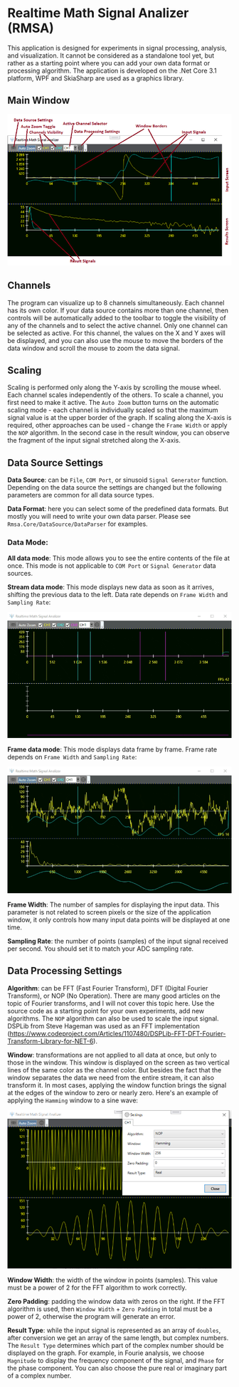 # Realtime Math Signal Analizer (RMSA)

This application is designed for experiments in signal processing, analysis, and visualization. It cannot be considered as a standalone tool yet, but rather as a starting point where you can add your own data format or processing algorithm.
The application is developed on the .Net Core 3.1 platform, WPF and SkiaSharp are used as a graphics library.

## Main Window
![Application Main Window](/Docs/app.png?raw=true "Main Window")

## Channels

The program can visualize up to 8 channels simultaneously. Each channel has its own color. If your data source contains more than one channel, then controls will be automatically added to the toolbar to toggle the visibility of any of the channels and to select the active channel. Only one channel can be selected as active. For this channel, the values on the X and Y axes will be displayed, and you can also use the mouse to move the borders of the data window and scroll the mouse to zoom the data signal.

## Scaling
Scaling is performed only along the Y-axis by scrolling the mouse wheel. Each channel scales independently of the others. To scale a channel, you first need to make it active.
The `Auto Zoom` button turns on the automatic scaling mode - each channel is individually scaled so that the maximum signal value is at the upper border of the graph.
If scaling along the X-axis is required, other approaches can be used - change the `Frame Width` or apply the `NOP` algorithm. In the second case in the result window, you can observe the fragment of the input signal stretched along the X-axis.

## Data Source Settings

**Data Source**: can be `File`, `COM Port`, or sinusoid `Signal Generator` function. Depending on the data source the settings are changed but the following parameters are common for all data source types.

**Data Format**: here you can select some of the predefined data formats. But mostly you will need to write your own data parser. Please see `Rmsa.Core/DataSource/DataParser` for examples. 


### Data Mode: 

**All data mode**: This mode allows you to see the entire contents of the file at once. This mode is not applicable to `COM Port` or `Signal Generator` data sources. 

**Stream data mode**: This mode displays new data as soon as it arrives, shifting the previous data to the left. Data rate depends on `Frame Width` and `Sampling Rate`:

![Stream Data Mode](/Docs/stream_mode.gif?raw=true "Stream Mode")

**Frame data mode**: This mode displays data frame by frame. Frame rate depends on `Frame Width` and `Sampling Rate`:

![Frame Data Mode](/Docs/frame_mode.gif?raw=true "Frame Mode")

**Frame Width**: The number of samples for displaying the input data. This parameter is not related to screen pixels or the size of the application window, it only controls how many input data points will be displayed at one time.

**Sampling Rate**: the number of points (samples) of the input signal received per second. You should set it to match your ADC sampling rate.

## Data Processing Settings
**Algorithm**: can be FFT (Fast Fourier Transform), DFT (Digital Fourier Transform), or NOP (No Operation). There are many good articles on the topic of Fourier transforms, and I will not cover this topic here. Use the source code as a starting point for your own experiments, add new algorithms. The `NOP` algorithm can also be used to scale the input signal. DSPLib from Steve Hageman was used as an FFT implementation (https://www.codeproject.com/Articles/1107480/DSPLib-FFT-DFT-Fourier-Transform-Library-for-NET-6).

**Window**: transformations are not applied to all data at once, but only to those in the window. This window is displayed on the screen as two vertical lines of the same color as the channel color. But besides the fact that the window separates the data we need from the entire stream, it can also transform it. In most cases, applying the window function brings the signal at the edges of the window to zero or nearly zero. Here's an example of applying the `Hamming` window to a sine wave:

![Hamming Window](/Docs/hamming_window.png?raw=true "Hamming Window")

**Window Width**: the width of the window in points (samples). This value must be a power of 2 for the FFT algorithm to work correctly.

**Zero Padding**: padding the window data with zeros on the right. If the FFT algorithm is used, then `Window Width` + `Zero Padding` in total must be a power of 2, otherwise the program will generate an error.

**Result Type**: while the input signal is represented as an array of `doubles`, after conversion we get an array of the same length, but complex numbers. The `Result Type` determines which part of the complex number should be displayed on the graph. For example, in Fourie analysis, we choose `Magnitude` to display the frequency component of the signal, and `Phase` for the phase component. You can also choose the pure real or imaginary part of a complex number.

